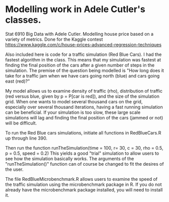 # Modelling work in Adele Cutler's classes.

Stat 6910 Big Data with Adele Cutler. Modelling house price based on a variety of metrics. Done for the Kaggle contest https://www.kaggle.com/c/house-prices-advanced-regression-techniques

Also included here is code for a traffic simulation (Red Blue Cars). I had the fastest algorithm in the class. This means that my simulation was fastest at finding the final position of the cars after a given number of steps in the simulation. 
The premise of the question being modelled is "How long does it take for a traffic jam when we have cars going north (blue) and cars going east (red)?"

My model allows us to examine density of traffic (rho), distribution of traffic (red versus blue, given by p = P[car is red]), and the size of the simulation grid. 
When one wants to model several thousand cars on the grid, especially over several thousand iterations, having a fast running simulation can be beneficial. If your simulation is too slow, these large scale simulations will lag and finding the final position of the cars (jammed or not) will be difficult. 

To run the Red Blue cars simulations, initiate all functions in RedBlueCars.R up through line 390.

Then run the function runTheSimulation(time = 100, r= 30, c = 30, rho = 0.5, p = 0.5, speed = 0.2)
This yields a good "trial" simulation to allow users to see how the simulation basically works. 
The arguments of the "runTheSimulation()" function can of course be changed to fit the desires of the user.

The file RedBlueMicrobenchmark.R allows users to examine the speed of the traffic simulation using the microbenchmark package in R. If you do not already have the microbenchmark package installed, you will need to install it. 





